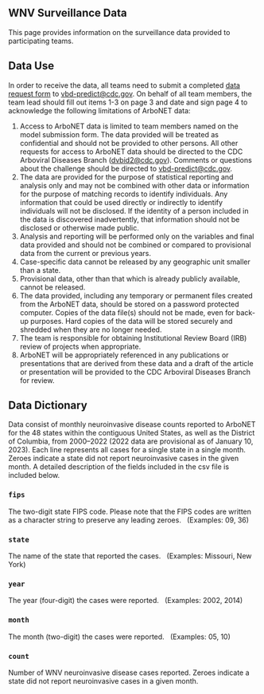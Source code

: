 ## WNV Surveillance Data

This page provides information on the surveillance data provided to participating teams.
 
## Data Use

In order to receive the data, all teams need to submit a completed [data request form](./data_surveillance/data-use-agreement.pdf) to <vbd-predict@cdc.gov>. On behalf of all team members, the team lead should fill out items 1-3 on page 3 and date and sign page 4 to acknowledge the following limitations of ArboNET data:
 
1. Access to ArboNET data is limited to team members named on the model submission form. The data provided will be treated as confidential and should not be provided to other persons. All other requests for access to ArboNET data should be directed to the CDC Arboviral Diseases Branch (<dvbid2@cdc.gov>). Comments or questions about the challenge should be directed to <vbd-predict@cdc.gov>.
2. The data are provided for the purpose of statistical reporting and analysis only and may not be combined with other data or information for the purpose of matching records to identify individuals. Any information that could be used directly or indirectly to identify individuals will not be disclosed. If the identity of a person included in the data is discovered inadvertently, that information should not be disclosed or otherwise made public.
3. Analysis and reporting will be performed only on the variables and final data provided and should not be combined or compared to provisional data from the current or previous years.
4. Case-specific data cannot be released by any geographic unit smaller than a state.
5. Provisional data, other than that which is already publicly available, cannot be released.
6. The data provided, including any temporary or permanent files created from the ArboNET data, should be stored on a password protected computer. Copies of the data file(s) should not be made, even for back-up purposes. Hard copies of the data will be stored securely and shredded when they are no longer needed.
7. The team is responsible for obtaining Institutional Review Board (IRB) review of projects when appropriate.
8. ArboNET will be appropriately referenced in any publications or presentations that are derived from these data and a draft of the article or presentation will be provided to the CDC Arboviral Diseases Branch for review.
 
 
## Data Dictionary
Data consist of monthly neuroinvasive disease counts reported to ArboNET for the 48 states within the contiguous United States, as well as the District of Columbia, from 2000–2022 (2022 data are provisional as of January 10, 2023). Each line represents all cases for a single state in a single month.  Zeroes indicate a state did not report neuroinvasive cases in the given month. A detailed description of the fields included in the csv file is included below.
 
### `fips`
The two-digit state FIPS code. Please note that the FIPS codes are written as a character string to preserve any leading zeroes.
 
(Examples: 09, 36)
 
### `state`
The name of the state that reported the cases.
 
(Examples: Missouri, New York)
 
### `year`
The year (four-digit) the cases were reported.
 
(Examples: 2002, 2014)
 
### `month`
The month (two-digit) the cases were reported.
 
(Examples: 05, 10)
 
### `count`
Number of WNV neuroinvasive disease cases reported. Zeroes indicate a state did not report neuroinvasive cases in a given month.
 
